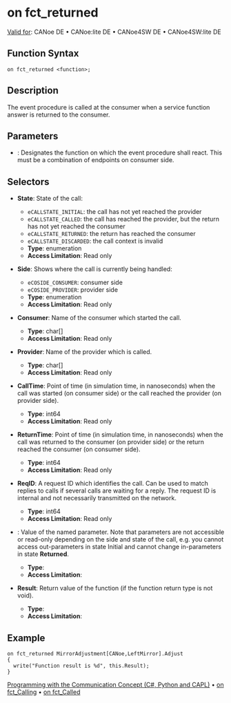 # on fct_returned

[Valid for](../../../Shared/FeatureAvailability.md): CANoe DE • CANoe:lite DE • CANoe4SW DE • CANoe4SW:lite DE

## Function Syntax

`on fct_returned <function>;`

## Description

The event procedure is called at the consumer when a service function answer is returned to the consumer.

## Parameters

- **<function>**: Designates the function on which the event procedure shall react. This must be a combination of endpoints on consumer side.

## Selectors

- **State**: State of the call:
  - `eCALLSTATE_INITIAL`: the call has not yet reached the provider
  - `eCALLSTATE_CALLED`: the call has reached the provider, but the return has not yet reached the consumer
  - `eCALLSTATE_RETURNED`: the return has reached the consumer
  - `eCALLSTATE_DISCARDED`: the call context is invalid
  - **Type**: enumeration
  - **Access Limitation**: Read only

- **Side**: Shows where the call is currently being handled:
  - `eCOSIDE_CONSUMER`: consumer side
  - `eCOSIDE_PROVIDER`: provider side
  - **Type**: enumeration
  - **Access Limitation**: Read only

- **Consumer**: Name of the consumer which started the call.
  - **Type**: char[]
  - **Access Limitation**: Read only

- **Provider**: Name of the provider which is called.
  - **Type**: char[]
  - **Access Limitation**: Read only

- **CallTime**: Point of time (in simulation time, in nanoseconds) when the call was started (on consumer side) or the call reached the provider (on provider side).
  - **Type**: int64
  - **Access Limitation**: Read only

- **ReturnTime**: Point of time (in simulation time, in nanoseconds) when the call was returned to the consumer (on provider side) or the return reached the consumer (on consumer side).
  - **Type**: int64
  - **Access Limitation**: Read only

- **ReqID**: A request ID which identifies the call. Can be used to match replies to calls if several calls are waiting for a reply. The request ID is internal and not necessarily transmitted on the network.
  - **Type**: int64
  - **Access Limitation**: Read only

- **<Parameter Name>**: Value of the named parameter. Note that parameters are not accessible or read-only depending on the side and state of the call, e.g. you cannot access out-parameters in state Initial and cannot change in-parameters in state **Returned**.
  - **Type**: <data type of the parameter>
  - **Access Limitation**: <depends on side and state>

- **Result**: Return value of the function (if the function return type is not void).
  - **Type**: <data type of the return value>
  - **Access Limitation**: <depends on side and state>

## Example

```plaintext
on fct_returned MirrorAdjustment[CANoe,LeftMirror].Adjust
{
  write("Function result is %d", this.Result);
}
```

[Programming with the Communication Concept (C#, Python and CAPL)](../../../CANoeCANalyzer/CommunicationConcept/Programming/CCP.md) • [on fct_Calling](CAPLfunctionOnfctCalling.md) • [on fct_Called](CAPLfunctionOnfctCalled.md)

